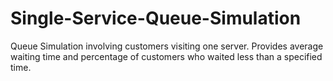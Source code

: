 # Single-Service-Queue-Simulation
Queue Simulation involving customers visiting one server. Provides average waiting time and percentage of customers who waited less than a specified time.
